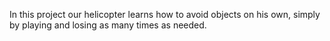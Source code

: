 In this project our helicopter learns how to avoid objects on his own, simply by playing and losing as many times as needed.
